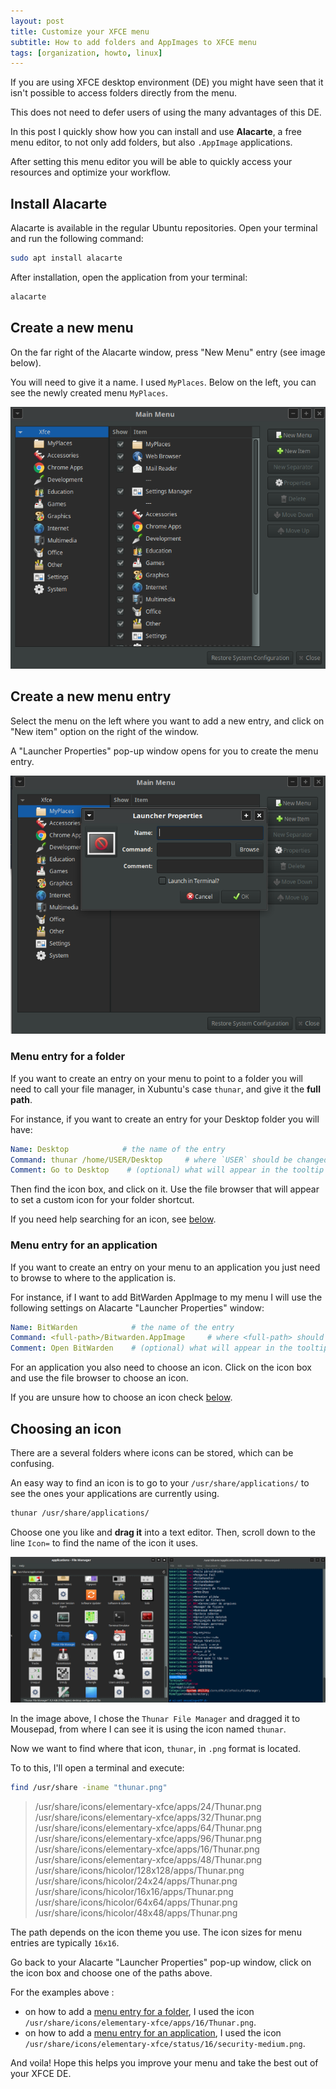 ```yaml
---
layout: post
title: Customize your XFCE menu
subtitle: How to add folders and AppImages to XFCE menu
tags: [organization, howto, linux]
---
```

If you are using XFCE desktop environment (DE) you might have seen that it isn't possible to access folders directly from the menu.

This does not need to defer users of using the many advantages of this DE.

In this post I quickly show how you can install and use **Alacarte**, a free menu editor, to not only add folders, but also `.AppImage` applications.

After setting this menu editor you will be able to quickly access your resources and optimize your workflow.

## Install Alacarte

Alacarte is available in the regular Ubuntu repositories. Open your terminal and run the following command:

```sh
sudo apt install alacarte
```

After installation, open the application from your terminal:

```sh
alacarte
```

## Create a new menu

On the far right of the Alacarte window, press "New Menu" entry (see image below).

You will need to give it a name. I used `MyPlaces`.
Below on the left, you can see the newly created menu `MyPlaces`.

![image-20220314104525583](/assets/img/image-20220314104525583.png)

## Create a new menu entry

Select the menu on the left where you want to add a new entry, and click on "New item" option on the right of the window.

A "Launcher Properties" pop-up window opens for you to create the menu entry.

![image-20220314105004136](/assets/img/image-20220314105004136.png)



### Menu entry for a folder

If you want to create an entry on your menu to point to a folder you will need to call your file manager, in Xubuntu's case `thunar`, and give it the **full path**.

For instance, if you want to create an entry for your Desktop folder you will have:

```yml
Name: Desktop            # the name of the entry
Command: thunar /home/USER/Desktop     # where `USER` should be changed to your username
Comment: Go to Desktop    # (optional) what will appear in the tooltip when you hover your mouse on the entry
```


Then find the icon box, and click on it. Use the file browser that will appear to set a custom icon for your folder shortcut.

If you need help searching for an icon, see [below](#choosing-an-icon).



### Menu entry for an application

If you want to create an entry on your menu to an application you just need to browse to where to the application is.

For instance, if I want to add BitWarden AppImage to my menu I will use the following settings on Alacarte "Launcher Properties" window:

```yml
Name: BitWarden            # the name of the entry
Command: <full-path>/Bitwarden.AppImage     # where <full-path> should be changed to the full path to your application
Comment: Open BitWarden    # (optional) what will appear in the tooltip when you hover your mouse on the entry
```

For an application you also need to choose an icon. Click on the icon box and use the file browser to choose an icon. 

If you are unsure how to choose an icon check [below](#choosing-an-icon).





## Choosing an icon

There are a several folders where icons can be stored, which can be confusing.

An easy way to find an icon is to go to your `/usr/share/applications/` to see the ones your applications are currently using.

```sh
thunar /usr/share/applications/
```

Choose one you like and **drag it** into a text editor. Then, scroll down to the line `Icon=`  to find the name of the icon it uses.

![image-20220314113223728](/assets/img/image-20220314113223728.png)

In the image above, I chose the `Thunar File Manager` and dragged it to Mousepad, from where I can see it is using the icon named `thunar`.

Now we want to find where that icon, `thunar`, in `.png` format is located.

To to this, I'll open a terminal and execute:

```sh
find /usr/share -iname "thunar.png"
```

> /usr/share/icons/elementary-xfce/apps/24/Thunar.png
> /usr/share/icons/elementary-xfce/apps/32/Thunar.png
> /usr/share/icons/elementary-xfce/apps/64/Thunar.png
> /usr/share/icons/elementary-xfce/apps/96/Thunar.png
> /usr/share/icons/elementary-xfce/apps/16/Thunar.png
> /usr/share/icons/elementary-xfce/apps/48/Thunar.png
> /usr/share/icons/hicolor/128x128/apps/Thunar.png
> /usr/share/icons/hicolor/24x24/apps/Thunar.png
> /usr/share/icons/hicolor/16x16/apps/Thunar.png
> /usr/share/icons/hicolor/64x64/apps/Thunar.png
> /usr/share/icons/hicolor/48x48/apps/Thunar.png

The path depends on the icon theme you use. The icon sizes for menu entries are typically `16x16`.

Go back to your Alacarte "Launcher Properties" pop-up window, click on the icon box and choose one of the paths above. 

For the examples above :
* on how to add a [menu entry for a folder](#menu-entry-for-a-folder), I used the icon `/usr/share/icons/elementary-xfce/apps/16/Thunar.png`.
* on how to add a [menu entry for an application](#menu-entry-for-an-application), I used the icon `/usr/share/icons/elementary-xfce/status/16/security-medium.png`.

And voila! Hope this helps you improve your menu and take the best out of your XFCE DE.
